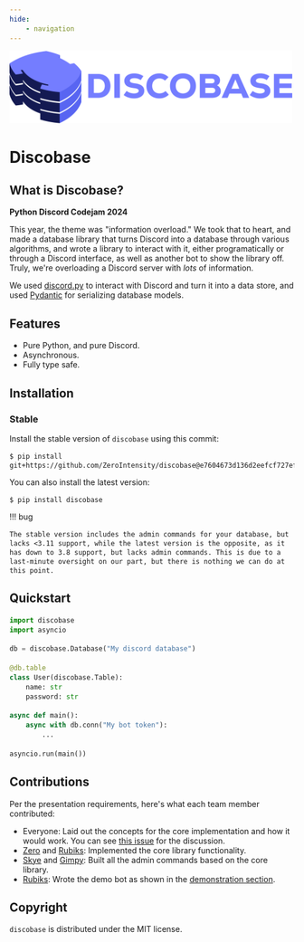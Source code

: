 ```yaml
---
hide:
    - navigation
---
```


<div>
    <img alt="discobase logo" src="https://raw.githubusercontent.com/ZeroIntensity/discobase/main/docs/assets/discobase_blurple.png" width=500>
</div>

# Discobase

## What is Discobase?

**Python Discord Codejam 2024**

This year, the theme was "information overload." We took that to heart, and made a database library that turns Discord into a database through various algorithms, and wrote a library to interact with it, either programatically or through a Discord interface, as well as another bot to show the library off. Truly, we're overloading a Discord server with _lots_ of information.

We used [discord.py](https://discordpy.readthedocs.io/) to interact with Discord and turn it into a data store, and used [Pydantic](https://docs.pydantic.dev/) for serializing database models.

## Features

-   Pure Python, and pure Discord.
-   Asynchronous.
-   Fully type safe.

## Installation

### Stable

Install the stable version of `discobase` using this commit:

```
$ pip install git+https://github.com/ZeroIntensity/discobase@e7604673d136d2eefcf727ef9326974a2ecc22ff
```

You can also install the latest version:

```
$ pip install discobase
```

!!! bug

    The stable version includes the admin commands for your database, but lacks <3.11 support, while the latest version is the opposite, as it has down to 3.8 support, but lacks admin commands. This is due to a last-minute oversight on our part, but there is nothing we can do at this point.

## Quickstart

```py
import discobase
import asyncio

db = discobase.Database("My discord database")

@db.table
class User(discobase.Table):
    name: str
    password: str

async def main():
    async with db.conn("My bot token"):
        ...

asyncio.run(main())
```

## Contributions

Per the presentation requirements, here's what each team member contributed:

-   Everyone: Laid out the concepts for the core implementation and how it would work. You can see [this issue](https://github.com/ZeroIntensity/discobase/issues/4) for the discussion.
-   [Zero](https://github.com/zerointensity/) and [Rubiks](https://github.com/Rubiks14): Implemented the core library functionality.
-   [Skye](https://github.com/enskyeing) and [Gimpy](https://github.com/Gimpy3887): Built all the admin commands based on the core library.
-   [Rubiks](https://github.com/Rubiks14): Wrote the demo bot as shown in the [demonstration section](https://discobase.zintensity.dev/demonstration/).

## Copyright

`discobase` is distributed under the MIT license.
